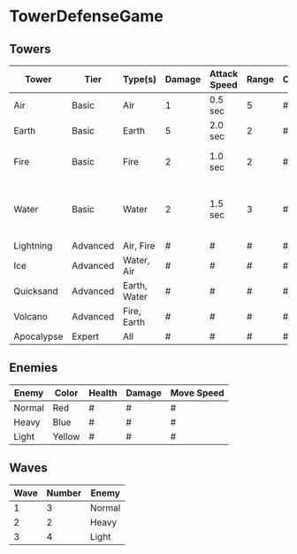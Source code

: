 # TowerDefenseGame

## Towers
Tower       | Tier     | Type(s)      | Damage | Attack Speed | Range | Cost | Notes
----------- | -------- | ------------ | ------ | ------------ | ----- | ---- | -----
Air         | Basic    | Air          |  1     |  0.5 sec     | 5     | #    | 
Earth       | Basic    | Earth        |  5     |  2.0 sec     | 2     | #    | 
Fire        | Basic    | Fire         |  2     |  1.0 sec     | 2     | #    | Deals 1 dps for 2 sec
Water       | Basic    | Water        |  2     |  1.5 sec     | 3     | #    | Slows enemies by %25 for 2 sec
Lightning   | Advanced | Air, Fire    |  #     |  #           | #     | #    | 
Ice         | Advanced | Water, Air   |  #     |  #           | #     | #    | 
Quicksand   | Advanced | Earth, Water |  #     |  #           | #     | #    | 
Volcano     | Advanced | Fire, Earth  |  #     |  #           | #     | #    | 
Apocalypse  | Expert   | All          |  #     |  #           | #     | #    | 

## Enemies
Enemy  | Color  | Health | Damage | Move Speed 
-------| ------ | ------ | ------ | ----------
Normal | Red    | #      |  #     |  #
Heavy  | Blue   | #      |  #     |  #
Light  | Yellow | #      |  #     |  #

## Waves
Wave | Number | Enemy
---- | ------ | ------
1    | 3      | Normal
2    | 2      | Heavy
3    | 4      | Light
